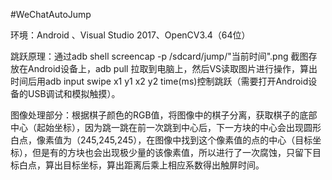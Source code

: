 #WeChatAutoJump 

环境：Android 、Visual Studio 2017、OpenCV3.4（64位）


跳跃原理：通过adb shell screencap -p /sdcard/jump/"当前时间".png 截图存放在Android设备上，adb pull 拉取到电脑上，然后VS读取图片进行操作，算出时间后用adb input swipe x1 y1 x2 y2 time(ms)控制跳跃（需要打开Android设备的USB调试和模拟触摸）。


图像处理部分：根据棋子颜色的RGB值，将图像中的棋子分离，获取棋子的底部中心（起始坐标），因为跳一跳在前一次跳到中心后，下一方块的中心会出现圆形白点，像素值为（245,245,245），在图像中找到这个像素值的点的中心（目标坐标），但是有的方块也会出现极少量的该像素值，所以进行了一次腐蚀，只留下目标白点，算出目标坐标，算出距离后乘上相应系数得出触屏时间。



